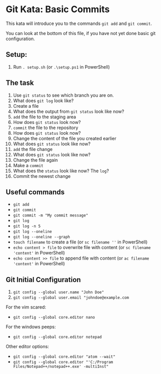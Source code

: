# Git Kata: Basic Commits
This kata will introduce you to the commands `git add` and `git commit`.

You can look at the bottom of this file, if you have not yet done basic git configuration.

## Setup:

1. Run `. setup.sh` (or `.\setup.ps1` in PowerShell)

## The task

1. Use `git status` to see which branch you are on.
2. What does `git log` look like?
3. Create a file
4. What does the output from `git status` look like now?
5. `add` the file to the staging area
6. How does `git status` look now?
7. `commit` the file to the repository
8. How does `git status` look now?
9. Change the content of the file you created earlier
10. What does `git status` look like now?
11. `add` the file change
12. What does `git status` look like now?
13. Change the file again
14. Make a `commit`
15. What does the `status` look like now? The `log`?
16. Commit the newest change

## Useful commands
- `git add`
- `git commit`
- `git commit -m "My commit message"`
- `git log`
- `git log -n 5`
- `git log --oneline`
- `git log --oneline --graph`
- `touch filename` to create a file (or `sc filename ''` in PowerShell)
- `echo content > file` to overwrite file with content (or `sc filename 'content'` in PowerShell)
- `echo content >> file` to append file with content (or `ac filename 'content'` in PowerShell)


## Git Initial Configuration
1. `git config --global user.name "John Doe"`
1. `git config --global user.email "johndoe@example.com`

For the vim scared:
- `git config --global core.editor nano`

For the windows peeps:
- `git config --global core.editor notepad`

Other editor options:
- `git config --global core.editor "atom --wait"`
- `git config --global core.editor "'C:/Program Files/Notepad++/notepad++.exe' -multiInst"`
